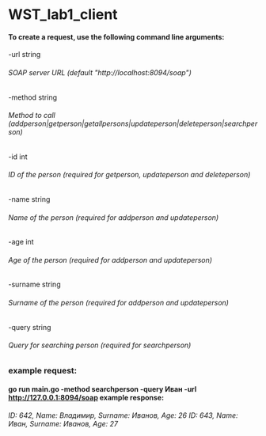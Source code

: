 # WST_lab1_client
#### To create a request, use the following command line arguments:

-url string 

######     _SOAP server URL (default "http://localhost:8094/soap")_ 

-method string 

######     _Method to call (addperson|getperson|getallpersons|updateperson|deleteperson|searchperson)_ 

-id int 

######     _ID of the person (required for getperson, updateperson and deleteperson)_ 

-name string 

######     _Name of the person (required for addperson and updateperson)_ 

-age int 

######     _Age of the person (required for addperson and updateperson)_ 

-surname string 

######     _Surname of the person (required for addperson and updateperson)_

-query string 

###### _Query for searching person (required for searchperson)_


### **example request:** 

#### go run main.go -method searchperson -query Иван -url http://127.0.0.1:8094/soap example response:

_ID: 642, Name: Владимир, Surname: Иванов, Age: 26_
_ID: 643, Name: Иван, Surname: Иванов, Age: 27_

